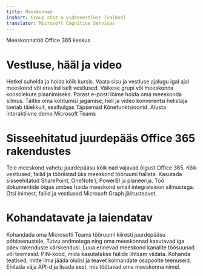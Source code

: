 ```yaml
---
title: Meeskonnad
inshort: Group chat & videovestluse [vaikne]
translator: Microsoft Cognitive Services
---
```



Meeskonnatöö Office 365 keskus 

# Vestluse, hääl ja video
Hetkel suhelda ja hoida kõik kursis. Vaata sisu ja vestluse ajalugu igal ajal meeskond või eraviisiliselt vestlused. Väikese grupi või meeskonna koosolekute plaanimiseks. Pärast e-posti lõime hoida oma meeskonda silmus. Täitke oma kohtumisi jagamise, heli ja video konverentsi helistaja toetab täielikult, sealhulgas Täpsemad Kõnefunktsioonid. 
Alusta interaktiivne demo Microsoft Teams 

# Sisseehitatud juurdepääs Office 365 rakendustes
Teie meeskond vahetu juurdepääsu kõik nad vajavad õigust Office 365. Kõik vestlused, failid ja tööriistad üks meeskond tööruumi hallata. Kasutada sisseehitatud SharePoint, OneNote'i, PowerBI ja planeerija. Töö dokumentide õigus umbes hoida meeskond email integratsioon silmustega. Otsi inimest, failid ja vestlused Microsoft Graph jälitusteavet. 

# Kohandatavate ja laiendatav
Kohandada oma Microsofti Teams tööruumi kiiresti juurdepääsu põhiteenustele, Tutvu andmetega ning oma meeskonnad kasutavad iga päev rakenduste värskendusi. Luua erinevad meeskond kanalite töösuunad või teemasid. PIN-kood, mida kasutatakse failide lihtsam viidata. Kohanda teatised, mitte ilma jääda olulisi ja teavet kolmandate osapoolte teenuseid. Ehitada väja API-d ja lisada eest, mis töötavad oma meeskonna nimel. 






